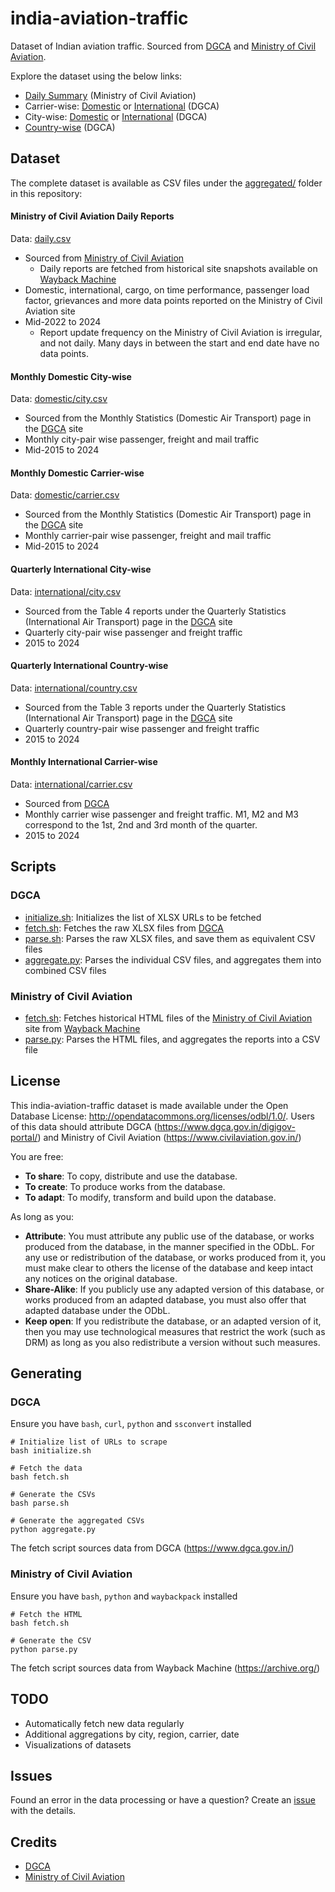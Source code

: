 # india-aviation-traffic

Dataset of Indian aviation traffic. Sourced from [DGCA](https://www.dgca.gov.in/) and [Ministry of Civil Aviation](https://www.civilaviation.gov.in/).

Explore the dataset using the below links:
- [Daily Summary](https://flatgithub.com/Vonter/india-aviation-traffic?filename=aggregated/daily.csv&stickyColumnName=Date) (Ministry of Civil Aviation)
- Carrier-wise: [Domestic](https://flatgithub.com/Vonter/india-aviation-traffic?filename=aggregated/domestic/carrier.csv&stickyColumnName=Airline&sort=Year%2Cdesc) or [International](https://flatgithub.com/Vonter/india-aviation-traffic?filename=aggregated/international/carrier.csv&stickyColumnName=Airline&sort=Year%2Cdesc) (DGCA)
- City-wise: [Domestic](https://flatgithub.com/Vonter/india-aviation-traffic?filename=aggregated/domestic/city.csv&stickyColumnName=City1&sort=Year%2Cdesc) or [International](https://flatgithub.com/Vonter/india-aviation-traffic?filename=aggregated/international/city.csv&stickyColumnName=City1&sort=Year%2Cdesc) (DGCA)
- [Country-wise](https://flatgithub.com/Vonter/india-aviation-traffic?filename=aggregated/international/country.csv&stickyColumnName=Country) (DGCA)

## Dataset

The complete dataset is available as CSV files under the [aggregated/](aggregated) folder in this repository:

#### Ministry of Civil Aviation Daily Reports

Data: [daily.csv](aggregated/daily.csv?raw=1)

- Sourced from [Ministry of Civil Aviation](https://www.civilaviation.gov.in/)
    - Daily reports are fetched from historical site snapshots available on [Wayback Machine](https://archive.org/)
- Domestic, international, cargo, on time performance, passenger load factor, grievances and more data points reported on the Ministry of Civil Aviation site
- Mid-2022 to 2024
    - Report update frequency on the Ministry of Civil Aviation is irregular, and not daily. Many days in between the start and end date have no data points.

#### Monthly Domestic City-wise

Data: [domestic/city.csv](aggregated/domestic/city.csv?raw=1)

- Sourced from the Monthly Statistics (Domestic Air Transport) page in the [DGCA](https://www.dgca.gov.in/) site
- Monthly city-pair wise passenger, freight and mail traffic
- Mid-2015 to 2024

#### Monthly Domestic Carrier-wise

Data: [domestic/carrier.csv](aggregated/domestic/carrier.csv?raw=1)

- Sourced from the Monthly Statistics (Domestic Air Transport) page in the [DGCA](https://www.dgca.gov.in/) site
- Monthly carrier-pair wise passenger, freight and mail traffic
- Mid-2015 to 2024

#### Quarterly International City-wise

Data: [international/city.csv](aggregated/international/city.csv?raw=1)

- Sourced from the Table 4 reports under the Quarterly Statistics (International Air Transport) page in the [DGCA](https://www.dgca.gov.in/) site
- Quarterly city-pair wise passenger and freight traffic
- 2015 to 2024

#### Quarterly International Country-wise

Data: [international/country.csv](aggregated/international/country.csv?raw=1)

- Sourced from the Table 3 reports under the Quarterly Statistics (International Air Transport) page in the [DGCA](https://www.dgca.gov.in/) site
- Quarterly country-pair wise passenger and freight traffic
- 2015 to 2024

#### Monthly International Carrier-wise

Data: [international/carrier.csv](aggregated/international/carrier.csv?raw=1)

- Sourced from [DGCA](https://www.dgca.gov.in/)
- Monthly carrier wise passenger and freight traffic. M1, M2 and M3 correspond to the 1st, 2nd and 3rd month of the quarter.
- 2015 to 2024

## Scripts

### DGCA

- [initialize.sh](dgca/initialize.sh): Initializes the list of XLSX URLs to be fetched
- [fetch.sh](dgca/fetch.sh): Fetches the raw XLSX files from [DGCA](https://www.dgca.gov.in/)
- [parse.sh](dgca/parse.sh): Parses the raw XLSX files, and save them as equivalent CSV files
- [aggregate.py](dgca/aggregate.py): Parses the individual CSV files, and aggregates them into combined CSV files

### Ministry of Civil Aviation

- [fetch.sh](mca/fetch.sh): Fetches historical HTML files of the [Ministry of Civil Aviation](https://www.dgca.gov.in/) site from [Wayback Machine](https://archive.org/)
- [parse.py](mca/parse.py): Parses the HTML files, and aggregates the reports into a CSV file

## License

This india-aviation-traffic dataset is made available under the Open Database License: http://opendatacommons.org/licenses/odbl/1.0/. 
Users of this data should attribute DGCA (https://www.dgca.gov.in/digigov-portal/) and Ministry of Civil Aviation (https://www.civilaviation.gov.in/)

You are free:

* **To share**: To copy, distribute and use the database.
* **To create**: To produce works from the database.
* **To adapt**: To modify, transform and build upon the database.

As long as you:

* **Attribute**: You must attribute any public use of the database, or works produced from the database, in the manner specified in the ODbL. For any use or redistribution of the database, or works produced from it, you must make clear to others the license of the database and keep intact any notices on the original database.
* **Share-Alike**: If you publicly use any adapted version of this database, or works produced from an adapted database, you must also offer that adapted database under the ODbL.
* **Keep open**: If you redistribute the database, or an adapted version of it, then you may use technological measures that restrict the work (such as DRM) as long as you also redistribute a version without such measures.

## Generating

### DGCA

Ensure you have `bash`, `curl`, `python` and `ssconvert` installed

```
# Initialize list of URLs to scrape
bash initialize.sh

# Fetch the data
bash fetch.sh

# Generate the CSVs
bash parse.sh

# Generate the aggregated CSVs
python aggregate.py
```

The fetch script sources data from DGCA (https://www.dgca.gov.in/)

### Ministry of Civil Aviation

Ensure you have `bash`, `python` and `waybackpack` installed

```
# Fetch the HTML
bash fetch.sh

# Generate the CSV
python parse.py
```

The fetch script sources data from Wayback Machine (https://archive.org/)

## TODO

- Automatically fetch new data regularly
- Additional aggregations by city, region, carrier, date
- Visualizations of datasets

## Issues

Found an error in the data processing or have a question? Create an [issue](https://github.com/Vonter/india-aviation-traffic/issues) with the details.

## Credits

- [DGCA](https://www.dgca.gov.in/)
- [Ministry of Civil Aviation](https://www.civilaviation.gov.in/)
